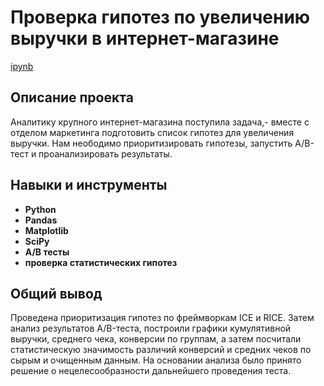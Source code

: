 # Проверка гипотез по увеличению выручки в интернет-магазине

[ipynb](https://github.com/AndrTolstov/Portfolio/blob/main/Online%20Store/Online%20Store.ipynb)

## Описание проекта

Аналитику крупного интернет-магазина поступила задача,- вместе с отделом маркетинга подготовить список гипотез для увеличения выручки. Нам неободимо приоритизировать гипотезы, запустить A/B-тест и проанализировать результаты.



## Навыки и инструменты

- **Python**
- **Pandas**
- **Matplotlib**
- **SciPy**
- **A/B тесты**
- **проверка статистических гипотез**

## 

## Общий вывод

Проведена приоритизация гипотез по фреймворкам ICE и RICE. Затем анализ
результатов A/B-теста, построили графики кумулятивной выручки, среднего чека,
конверсии по группам, а затем посчитали статистическую значимость различий конверсий
и средних чеков по сырым и очищенным данным. На основании анализа было
принято решение о нецелесообразности дальнейшего проведения теста.